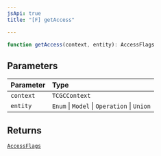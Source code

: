 ```yaml
---
jsApi: true
title: "[F] getAccess"

---
```

```ts
function getAccess(context, entity): AccessFlags
```

## Parameters

| Parameter | Type |
| :------ | :------ |
| `context` | `TCGCContext` |
| `entity` | `Enum` \| `Model` \| `Operation` \| `Union` |

## Returns

[`AccessFlags`](../type-aliases/AccessFlags.md)
